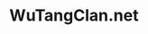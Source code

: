---
layout: project
title: WuTangClan.net
link: http://WuTangClan.net
img: wutangclan-net.png
description: I built a 100% Fully custom WordPress theme built specifically for the WuTang Clan featuring all custom wordpress plugins.
study: One of the most iconic hiphop groups of all time wanted to create a more engaged website for themselves. I worked with their Chief Media Officer to create an environment that would be both harness the W's power as well as enable users to generate their "Wu Name", try their hands at the "Wu Quiz" as well as get their daily dose of "Wu Wisdom"
featured: true
categories: [WordPress, Twitter Bootstrap, jQuery, Custom Post Types, Custom Short Codes, Custom WordPress Plugins, MailGun]
---